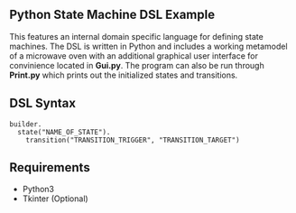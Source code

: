 ## Python State Machine DSL Example
This features an internal domain specific language for defining state machines. The DSL is written in Python and includes a working metamodel of a microwave oven with an additional graphical user interface for convinience located in **Gui.py**. The program can also be run through **Print.py** which prints out the initialized states and transitions.

DSL Syntax
-----

```
builder.
  state("NAME_OF_STATE").
    transition("TRANSITION_TRIGGER", "TRANSITION_TARGET")
```

Requirements
-----
- Python3
- Tkinter (Optional)
